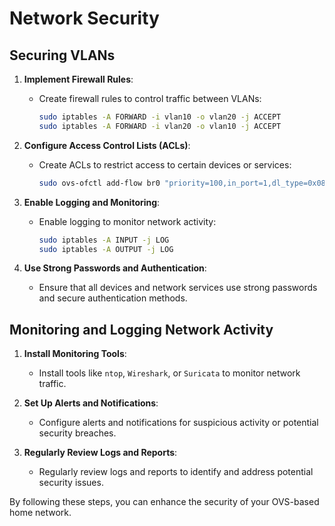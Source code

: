 # Network Security

## Securing VLANs

1. **Implement Firewall Rules**:
   - Create firewall rules to control traffic between VLANs:
     ```bash
     sudo iptables -A FORWARD -i vlan10 -o vlan20 -j ACCEPT
     sudo iptables -A FORWARD -i vlan20 -o vlan10 -j ACCEPT
     ```

2. **Configure Access Control Lists (ACLs)**:
   - Create ACLs to restrict access to certain devices or services:
     ```bash
     sudo ovs-ofctl add-flow br0 "priority=100,in_port=1,dl_type=0x0800,nw_proto=6,tp_dst=80,actions=drop"
     ```

3. **Enable Logging and Monitoring**:
   - Enable logging to monitor network activity:
     ```bash
     sudo iptables -A INPUT -j LOG
     sudo iptables -A OUTPUT -j LOG
     ```

4. **Use Strong Passwords and Authentication**:
   - Ensure that all devices and network services use strong passwords and secure authentication methods.

## Monitoring and Logging Network Activity

1. **Install Monitoring Tools**:
   - Install tools like `ntop`, `Wireshark`, or `Suricata` to monitor network traffic.

2. **Set Up Alerts and Notifications**:
   - Configure alerts and notifications for suspicious activity or potential security breaches.

3. **Regularly Review Logs and Reports**:
   - Regularly review logs and reports to identify and address potential security issues.

By following these steps, you can enhance the security of your OVS-based home network.

